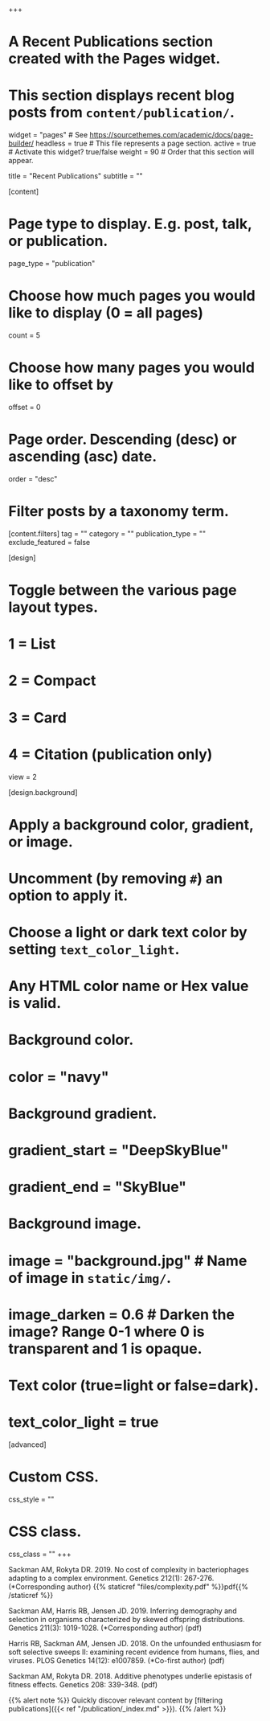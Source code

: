 +++
# A Recent Publications section created with the Pages widget.
# This section displays recent blog posts from `content/publication/`.

widget = "pages"  # See https://sourcethemes.com/academic/docs/page-builder/
headless = true  # This file represents a page section.
active = true  # Activate this widget? true/false
weight = 90  # Order that this section will appear.

title = "Recent Publications"
subtitle = ""

[content]
  # Page type to display. E.g. post, talk, or publication.
  page_type = "publication"
  
  # Choose how much pages you would like to display (0 = all pages)
  count = 5
  
  # Choose how many pages you would like to offset by
  offset = 0

  # Page order. Descending (desc) or ascending (asc) date.
  order = "desc"

  # Filter posts by a taxonomy term.
  [content.filters]
    tag = ""
    category = ""
    publication_type = ""
    exclude_featured = false
  
[design]
  # Toggle between the various page layout types.
  #   1 = List
  #   2 = Compact
  #   3 = Card
  #   4 = Citation (publication only)
  view = 2
  
[design.background]
  # Apply a background color, gradient, or image.
  #   Uncomment (by removing `#`) an option to apply it.
  #   Choose a light or dark text color by setting `text_color_light`.
  #   Any HTML color name or Hex value is valid.
    
  # Background color.
  # color = "navy"
  
  # Background gradient.
  # gradient_start = "DeepSkyBlue"
  # gradient_end = "SkyBlue"
  
  # Background image.
  # image = "background.jpg"  # Name of image in `static/img/`.
  # image_darken = 0.6  # Darken the image? Range 0-1 where 0 is transparent and 1 is opaque.

  # Text color (true=light or false=dark).
  # text_color_light = true  
  
[advanced]
 # Custom CSS. 
 css_style = ""
 
 # CSS class.
 css_class = ""
+++

Sackman AM, Rokyta DR. 2019. No cost of complexity in bacteriophages adapting to a complex environment. Genetics 212(1): 267-276. (*Corresponding author) {{% staticref "files/complexity.pdf" %}}pdf{{% /staticref %}}

Sackman AM, Harris RB, Jensen JD. 2019. Inferring demography and selection in organisms characterized by skewed offspring distributions. Genetics 211(3): 1019-1028. (*Corresponding author) (pdf)

Harris RB, Sackman AM, Jensen JD. 2018. On the unfounded enthusiasm for soft selective sweeps II: examining recent evidence from humans, flies, and viruses. PLOS Genetics 14(12): e1007859. (*Co-first author) (pdf)

Sackman AM, Rokyta DR. 2018. Additive phenotypes underlie epistasis of fitness effects. Genetics 208: 339-348. (pdf)

{{% alert note %}}
Quickly discover relevant content by [filtering publications]({{< ref "/publication/_index.md" >}}).
{{% /alert %}}
